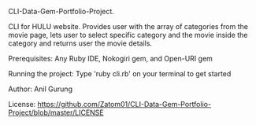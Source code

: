 CLI-Data-Gem-Portfolio-Project.

CLI for HULU website. Provides user with the array of categories from the movie page, lets user to select specific category and the movie inside the category and returns user the movie details. 

Prerequisites:
Any Ruby IDE,
Nokogiri gem, and 
Open-URI gem

Running the project:
Type 'ruby cli.rb' on your terminal to get started

Author:
Anil Gurung

License:
https://github.com/Zatom01/CLI-Data-Gem-Portfolio-Project/blob/master/LICENSE
